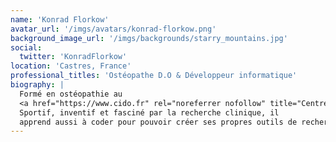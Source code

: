 ```yaml
---
name: 'Konrad Florkow'
avatar_url: '/imgs/avatars/konrad-florkow.png'
background_image_url: '/imgs/backgrounds/starry_mountains.jpg'
social:
  twitter: 'KonradFlorkow'
location: 'Castres, France'
professional_titles: 'Ostéopathe D.O & Développeur informatique'
biography: |
  Formé en ostéopathie au
  <a href="https://www.cido.fr" rel="noreferrer nofollow" title="Centre International D'Ostéopathie">CIDO</a>, il s'installe à Castres.
  Sportif, inventif et fasciné par la recherche clinique, il
  apprend aussi à coder pour pouvoir créer ses propres outils de recherche.
---
```

